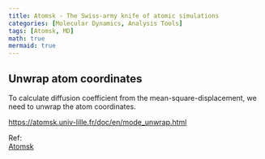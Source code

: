 ```yaml
---
title: Atomsk - The Swiss-army knife of atomic simulations
categories: [Molecular Dynamics, Analysis Tools]
tags: [Atomsk, MD]
math: true
mermaid: true
---
```



## Unwrap atom coordinates

To calculate diffusion coefficient from the mean-square-displacement, we need to unwrap the atom coordinates. 

https://atomsk.univ-lille.fr/doc/en/mode_unwrap.html

Ref: \
[Atomsk](https://atomsk.univ-lille.fr)

